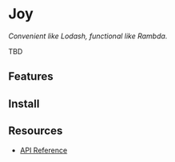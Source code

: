 # Joy

*Convenient like Lodash, functional like Rambda.*

TBD

## Features


## Install

## Resources

- [API Reference](./docs/reference.md)

